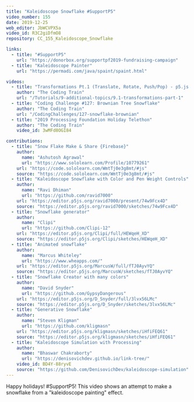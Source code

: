 ```yaml
---
title: "Kaleidoscope Snowflake #SupportP5"
video_number: 155
date: 2019-12-25
web_editor: JbWCVPX5a
video_id: R3C2giDfmO8
repository: CC_155_Kaleidoscope_Snowflake

links:
  - title: "#SupportP5"
    url: "https://donorbox.org/supportpf2019-fundraising-campaign"
  - title: "Kaleidoscope Painter"
    url: "https://permadi.com/java/spaint/spaint.html"

videos:
  - title: "Transformations Pt.1 (Translate, Rotate, Push/Pop) - p5.js Tutorial"
    author: "The Coding Train"
    url: "/Tutorials/9-additional-topics/9.1-transformations-part-1"
  - title: "Coding Challenge #127: Brownian Tree Snowflake"
    author: "The Coding Train"
    url: "/CodingChallenges/127-snowflake-brownian"
  - title: "2019 Processing Foundation Holiday Telethon"
    author: "The Coding Train"
    video_id: 3wMFd8OGI84

contributions:
  - title: "Snow Flake Make & Share {Firebase}"
    author:
      name: "Ashutosh Agrawal"
      url: "https://www.sololearn.com/Profile/10779261"
    url: "https://code.sololearn.com/WmtTj0e3g8mt/#js"
    source: "https://code.sololearn.com/WmtTj0e3g8mt/#js"
  - title: "Kaleidoscope Snowflake with Color and Pen Weight Controls"
    author:
      name: "Ravi Dhiman"
      url: "https://github.com/ravid7000"
    url: "https://editor.p5js.org/ravid7000/present/74w9Fcx4D"
    source: "https://editor.p5js.org/ravid7000/sketches/74w9Fcx4D"
  - title: "Snowflake generator"
    author:
      name: "Clipi"
      url: "https://github.com/Clipi-12"
    url: "https://editor.p5js.org/Clipi/full/HEWqeH_XD"
    source: "https://editor.p5js.org/Clipi/sketches/HEWqeH_XD"
  - title: "Animated snowflake"
    author:
      name: "Marcus Whiteley"
      url: "https://www.wheapps.com/"
    url: "https://editor.p5js.org/MarcusW/full/fTJ0AyvYQ"
    source: "https://editor.p5js.org/MarcusW/sketches/fTJ0AyvYQ"
  - title: "Snowflake Creator with many colors"
    author:
      name: "David Snyder"
      url: "https://github.com/GypsyDangerous"
    url: "https://editor.p5js.org/D_Snyder/full/3lvx56LMc"
    source: "https://editor.p5js.org/D_Snyder/sketches/3lvx56LMc"
  - title: "Generative Snowflake"
    author:
      name: "Steven Kligman"
      url: "https://github.com/kligmasn"
    url: "https://editor.p5js.org/kligmasn/sketches/iHfiFEQ61"
    source: "https://editor.p5js.org/kligmasn/sketches/iHfiFEQ61"
  - title: "Kaleidoscope Simulation with Processing"
    author:
      name: "Bhaswar Chakraborty"
      url: "https://denisovichdev.github.io/link-tree/"
    video_id: BD4Y-88ryvE
    source: "https://github.com/DenisovichDev/kaleidoscope-simulation"
---
```

Happy holidays! #SupportP5! This video shows an attempt to make a snowflake from a "kaleidoscope painting" effect.

